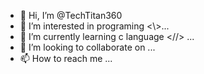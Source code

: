 - 👋 Hi, I’m @TechTitan360
- 👀 I’m interested in programing <\\>...
- 🌱 I’m currently learning c language <//> ...
- 💞️ I’m looking to collaborate on ...
- 📫 How to reach me ...

<!---
TechTitan360/TechTitan360 is a ✨ special ✨ repository because its `README.md` (this file) appears on your GitHub profile.
You can click the Preview link to take a look at your changes.
--->
